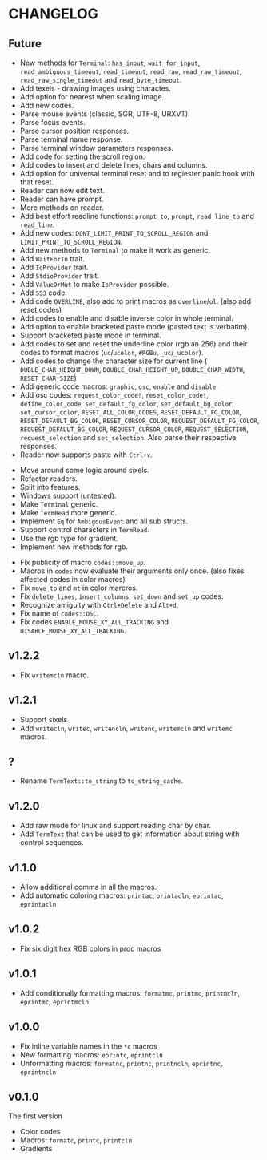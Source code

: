 # CHANGELOG

## Future
- New methods for `Terminal`: `has_input`, `wait_for_input`,
  `read_ambiguous_timeout`, `read_timeout`, `read_raw`, `read_raw_timeout`,
  `read_raw_single_timeout` and `read_byte_timeout`.
- Add texels - drawing images using charactes.
- Add option for nearest when scaling image.
- Add new codes.
- Parse mouse events (classic, SGR, UTF-8, URXVT).
- Parse focus events.
- Parse cursor position responses.
- Parse terminal name response.
- Parse terminal window parameters responses.
- Add code for setting the scroll region.
- Add codes to insert and delete lines, chars and columns.
- Add option for universal terminal reset and to regiester panic hook with that
  reset.
- Reader can now edit text.
- Reader can have prompt.
- More methods on reader.
- Add best effort readline functions: `prompt_to`, `prompt`, `read_line_to` and
  `read_line`.
- Add new codes: `DONT_LIMIT_PRINT_TO_SCROLL_REGION` and
  `LIMIT_PRINT_TO_SCROLL_REGION`.
- Add new methods to `Terminal` to make it work as generic.
- Add `WaitForIn` trait.
- Add `IoProvider` trait.
- Add `StdioProvider` trait.
- Add `ValueOrMut` to make `IoProvider` possible.
- Add `SS3` code.
- Add code `OVERLINE`, also add to print macros as `overline`/`ol`. (also add
  reset codes)
- Add codes to enable and disable inverse color in whole terminal.
- Add option to enable bracketed paste mode (pasted text is verbatim).
- Support bracketed paste mode in terminal.
- Add codes to set and reset the underline color (rgb an 256) and their codes
  to format macros (`uc`/`ucolor`, `#RGBu`, `_uc`/`_ucolor`).
- Add codes to change the character size for current line (
  `DUBLE_CHAR_HEIGHT_DOWN`, `DOUBLE_CHAR_HEIGHT_UP`, `DOUBLE_CHAR_WIDTH`,
  `RESET_CHAR_SIZE`)
- Add generic code macros: `graphic`, `osc`, `enable` and `disable`.
- Add osc codes: `request_color_code!`, `reset_color_code!`,
  `define_color_code`, `set_default_fg_color`, `set_default_bg_color`,
  `set_cursor_color`, `RESET_ALL_COLOR_CODES`, `RESET_DEFAULT_FG_COLOR`,
  `RESET_DEFAULT_BG_COLOR`, `RESET_CURSOR_COLOR`, `REQUEST_DEFAULT_FG_COLOR`,
  `REQUEST_DEFAULT_BG_COLOR`, `REQUEST_CURSOR_COLOR`, `REQUEST_SELECTION`,
  `request_selection` and `set_selection`. Also parse their respective
  responses.
- Reader now supports paste with `Ctrl+v`.
+ Move around some logic around sixels.
+ Refactor readers.
+ Split into features.
+ Windows support (untested).
+ Make `Terminal` generic.
+ Make `TermRead` more generic.
+ Implement `Eq` for `AmbigousEvent` and all sub structs.
+ Support control characters in `TermRead`.
+ Use the rgb type for gradient.
+ Implement new methods for rgb.
- Fix publicity of macro `codes::move_up`.
- Macros in `codes` now evaluate their arguments only once. (also fixes
  affected codes in color macros)
- Fix `move_to` and `mt` in color marcros.
- Fix `delete_lines`, `insert_columns`, `set_down` and `set_up` codes.
- Recognize amiguity with `Ctrl+Delete` and `Alt+d`.
- Fix name of `codes::OSC`.
- Fix codes `ENABLE_MOUSE_XY_ALL_TRACKING` and `DISABLE_MOUSE_XY_ALL_TRACKING`.

## v1.2.2
- Fix `writemcln` macro.

## v1.2.1
- Support sixels
- Add `writecln`, `writec`, `writencln`, `writenc`, `writemcln` and `writemc`
  macros.

## ?
- Rename `TermText::to_string` to `to_string_cache`.

## v1.2.0
- Add raw mode for linux and support reading char by char.
- Add `TermText` that can be used to get information about string with control
  sequences.

## v1.1.0
- Allow additional comma in all the macros.
- Add automatic coloring macros: `printac`, `printacln`, `eprintac`,
  `eprintacln`

## v1.0.2
- Fix six digit hex RGB colors in proc macros

## v1.0.1
- Add conditionally formatting macros: `formatmc`, `printmc`, `printmcln`,
  `eprintmc`, `eprintmcln`

## v1.0.0
- Fix inline variable names in the `*c` macros
- New formatting macros: `eprintc`, `eprintcln`
- Unformatting macros: `formatnc`, `printnc`, `printncln`, `eprintnc`,
  `eprintncln`

## v0.1.0
The first version
- Color codes
- Macros: `formatc`, `printc`, `printcln`
- Gradients
